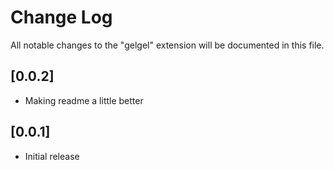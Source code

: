 # Change Log

All notable changes to the "gelgel" extension will be documented in this file.

## [0.0.2]

- Making readme a little better

## [0.0.1]

- Initial release
